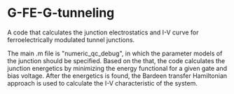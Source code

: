 # G-FE-G-tunneling

A code that calculates the junction electrostatics and I-V curve for ferroelectrically modulated tunnel junctions. 

The main .m file is "numeric_qc_debug", in which the parameter models of the junction should be specified. 
Based on the that, the code calculates the junction energetics by minimizing the energy functional for a given gate and bias voltage. After the energetics is found, the Bardeen transfer Hamiltonian approach is used to calculate the I-V characteristic of the system.
